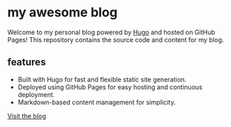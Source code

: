 # my awesome blog

Welcome to my personal blog powered by [Hugo](https://gohugo.io/) and hosted on GitHub Pages! This repository contains the source code and content for my blog.

## features

- Built with Hugo for fast and flexible static site generation.
- Deployed using GitHub Pages for easy hosting and continuous deployment.
- Markdown-based content management for simplicity.

[Visit the blog](https://videvide.github.io/)
